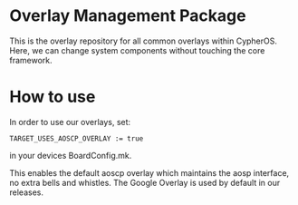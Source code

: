 Overlay Management Package
===================
This is the overlay repository for all common overlays within
CypherOS. Here, we can change system components without
touching the core framework.

How to use
===================
In order to use our overlays, set:

    TARGET_USES_AOSCP_OVERLAY := true

in your devices BoardConfig.mk.

This enables the default aoscp overlay which maintains the aosp interface,
no extra bells and whistles. The Google Overlay is used by default in our
releases.